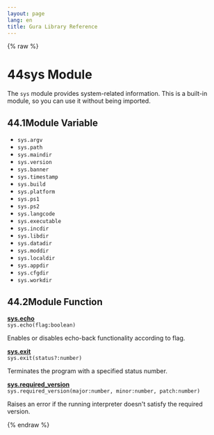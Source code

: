 ```yaml
---
layout: page
lang: en
title: Gura Library Reference
---
```


{% raw %}
<h1><span class="caption-index-1">44</span><a name="anchor-44"></a>sys Module</h1>
<p>
The <code>sys</code> module provides system-related information. This is a built-in module, so you can use it without being imported.
</p>
<h2><span class="caption-index-2">44.1</span><a name="anchor-44-1"></a>Module Variable</h2>
<ul>
<li><code>sys.argv</code></li>
<li><code>sys.path</code></li>
<li><code>sys.maindir</code></li>
<li><code>sys.version</code></li>
<li><code>sys.banner</code></li>
<li><code>sys.timestamp</code></li>
<li><code>sys.build</code></li>
<li><code>sys.platform</code></li>
<li><code>sys.ps1</code></li>
<li><code>sys.ps2</code></li>
<li><code>sys.langcode</code></li>
<li><code>sys.executable</code></li>
<li><code>sys.incdir</code></li>
<li><code>sys.libdir</code></li>
<li><code>sys.datadir</code></li>
<li><code>sys.moddir</code></li>
<li><code>sys.localdir</code></li>
<li><code>sys.appdir</code></li>
<li><code>sys.cfgdir</code></li>
<li><code>sys.workdir</code></li>
</ul>
<h2><span class="caption-index-2">44.2</span><a name="anchor-44-2"></a>Module Function</h2>
<p>
<div><strong style="text-decoration:underline">sys.echo</strong></div>
<div style="margin-bottom:1em"><code>sys.echo(flag:boolean)</code></div>
Enables or disables echo-back functionality according to flag.
</p>
<p>
<div><strong style="text-decoration:underline">sys.exit</strong></div>
<div style="margin-bottom:1em"><code>sys.exit(status?:number)</code></div>
Terminates the program with a specified status number.
</p>
<p>
<div><strong style="text-decoration:underline">sys.required_version</strong></div>
<div style="margin-bottom:1em"><code>sys.required_version(major:number, minor:number, patch:number)</code></div>
Raises an error if the running interpreter doesn't satisfy the required version.
</p>
<p />

{% endraw %}
